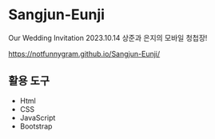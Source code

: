 # Sangjun-Eunji
Our Wedding Invitation
2023.10.14
상준과 은지의 모바일 청첩장!

https://notfunnygram.github.io/Sangjun-Eunji/


## 활용 도구
  * Html
  * CSS
  * JavaScript
  * Bootstrap
